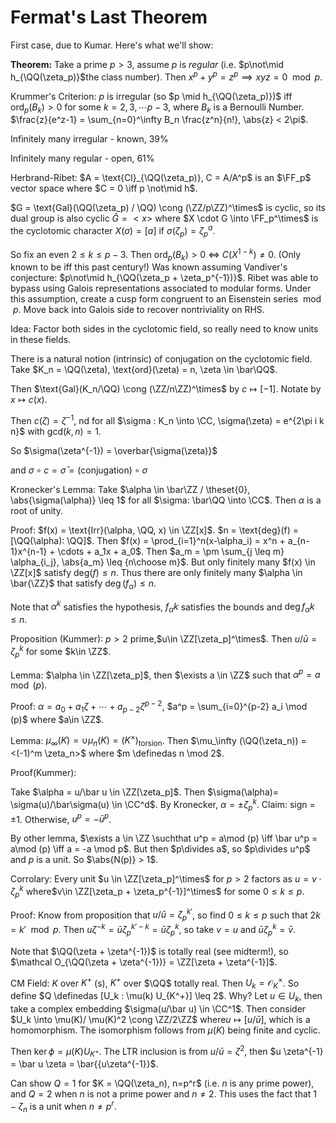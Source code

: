 # Fermat's Last Theorem

First case, due to Kumar. Here's what we'll show:

**Theorem:** Take a prime $p > 3$, assume $p$ is *regular* (i.e. $p\not\mid h_{\QQ(\zeta_p)}$the class number). Then $x^p + y^p = z^p \implies xyz = 0 \mod p$.

Krummer's Criterion: $p$ is irregular (so $p \mid h_{\QQ(\zeta_p)})$ iff $\text{ord}_p(B_k) > 0$ for some $k = 2,3,\cdots p-3$, where $B_k$ is a Bernoulli Number. 
$\frac{z}{e^z-1} = \sum_{n=0}^\infty B_n \frac{z^n}{n!}, \abs{z} < 2\pi$.

Infinitely many irregular - known, 39%

Infinitely many regular - open, 61%



Herbrand-Ribet: $A = \text{Cl}_{\QQ(\zeta_p)}, C = A/A^p$ is an $\FF_p$ vector space where $C = 0 \iff p \not\mid h$.

$G = \text{Gal}(\QQ(\zeta_p) / \QQ) \cong (\ZZ/p\ZZ)^\times$ is cyclic, so its dual group is also cyclic $\hat G = <x>$ where $X \cdot G \into \FF_p^\times$ is the cyclotomic character $X(\sigma) = [a]$ if $\sigma(\zeta_p) = \zeta_p^a$.



So fix an even $2 \leq k \leq p-3$. Then $\text{ord}_p(B_k) > 0$ $\iff$ $C(X^{1-k}) \neq 0$. (Only known to be iff this past century!)
Was known assuming Vandiver's conjecture: $p\not\mid h_{\QQ(\zeta_p + \zeta_p^{-1})}$. Ribet was able to bypass using Galois representations associated to modular forms. Under this assumption, create a cusp form congruent to an Eisenstein series$\mod p$. Move back into Galois side to recover nontriviality on RHS.

Idea: Factor both sides in the cyclotomic field, so really need to know units in these fields.

There is a natural notion (intrinsic) of conjugation on the cyclotomic field. Take $K_n = \QQ(\zeta), \text{ord}(\zeta) = n, \zeta \in \bar\QQ$.

Then $\text{Gal}(K_n/\QQ) \cong (\ZZ/n\ZZ)^\times$ by $c \mapsto [-1]$. Notate by $x \mapsto c(x)$.

Then $c(\zeta) = \zeta^{-1}$, nd for all $\sigma : K_n \into \CC, \sigma(\zeta) = e^{2\pi i k n}$ with $\text{gcd}(k,n) = 1$.

So $\sigma(\zeta^{-1}) = \overbar{\sigma(\zeta)}$

and $\sigma \circ c = \bar\sigma = \text{(conjugation)} \circ \sigma$



Kronecker's Lemma: Take $\alpha \in \bar\ZZ / \theset{0}, \abs{\sigma(\alpha)} \leq 1$ for all $\sigma: \bar\QQ \into \CC$. Then $\alpha$ is a root of unity.

Proof: $f(x) = \text{Irr}(\alpha, \QQ, x) \in \ZZ[x]$. $n = \text{deg}(f) = [\QQ(\alpha): \QQ]$. Then $f(x) = \prod_{i=1}^n(x-\alpha_i) = x^n + a_{n-1}x^{n-1} + \cdots + a_1x + a_0$. Then $a_m = \pm \sum_{j \leq m} \alpha_{i_j}, \abs{a_m} \leq {n\choose m}$. But only finitely many $f(x) \in \ZZ[x]$ satisfy $\text{deg}(f) \leq n$. Thus there are only finitely many $\alpha \in \bar{\ZZ}$ that satisfy $\deg(f_\alpha) \leq n$. 

Note that $\alpha^k$ satisfies the hypothesis, $f_\alpha k$ satisfies the bounds and $\deg f_\alpha k \leq n$.



Proposition (Kummer): $p > 2$ prime,$u\in \ZZ[\zeta_p]^\times$. Then $u/\bar u = \zeta_p^k$ for some $k\in \ZZ$.

Lemma: $\alpha \in \ZZ[\zeta_p]$, then $\exists a \in \ZZ$ such that $\alpha^p = a \mod (p)$.

Proof: $\alpha = a_0 + a_1\zeta + \cdots + a_{p-2}\zeta^{p-2}$, $a^p = \sum_{i=0}^{p-2} a_i \mod (p)$ where $a\in \ZZ$.

Lemma: $\mu_\infty(K) = \cup \mu_n(K) = (K^\times)_\text{torsion}$. Then $\mu_\infty (\QQ(\zeta_n)) = <(-1)^m \zeta_n>$ where $m \definedas n \mod 2$.



Proof(Kummer):

Take $\alpha = u/\bar u \in \ZZ[\zeta_p]$. Then $\sigma(\alpha)= \sigma(u)/\bar\sigma(u) \in \CC^d$.
By Kronecker, $\alpha = \pm \zeta_p^k$. Claim: sign = $\pm1$. Otherwise, $u^p = -\bar u^{p}$.

By other lemma, $\exists a \in \ZZ \suchthat u^p  = a\mod (p) \iff \bar u^p = a\mod (p) \iff a = -a \mod p$. But then $p\divides a$, so $p\divides u^p$ and $p$ is a unit. So $\abs{N(p)} > 1$.



Corrolary: Every unit $u \in \ZZ[\zeta_p]^\times$ for $p > 2$ factors as $u = v \cdot \zeta_p^k$ where$v\in \ZZ[\zeta_p + \zeta_p^{-1}]^\times$ for some $0 \leq k \leq p$.

Proof: Know from proposition that $u/\bar u = \zeta_p^{k'}$, so find $0 \leq k \leq p$ such that $2k = k' \mod p$. Then $u \zeta^{-k} = \bar u \zeta_p^{k' - k} = \bar u \zeta_p^k$, so take $v=u$ and $\bar u \zeta_p^k = \bar v$.

Note that $\QQ(\zeta + \zeta^{-1})$ is totally real (see midterm!), so $\mathcal O_{\QQ(\zeta + \zeta^{-1})} = \ZZ[\zeta + \zeta^{-1}]$.

CM Field: $K$ over $K^+$ (s), $K^+$ over $\QQ$ totally real. Then $U_k = \mathcal O_K^\times$. So define $Q \definedas [U_k : \mu(k) U_{K^+}] \leq 2$. Why? Let $u \in U_k$, then take a complex embedding $\sigma(u/\bar u) \in \CC^1$. Then consider $U_k \into \mu(K)/ \mu(K)^2 \cong \ZZ/2\ZZ$ where$u \mapsto [u/\bar u]$, which is a homomorphism. The isomorphism follows from $\mu(K)$ being finite and cyclic.

Then $\ker \phi = \mu(K) U_{K^+}$. The LTR inclusion is from $u/\bar u = \zeta^2$, then $u \zeta^{-1} = \bar u \zeta = \bar{{u\zeta^{-1}}$.

Can show $Q=1$ for $K = \QQ(\zeta_n), n=p^r$ (i.e. $n$ is any prime power), and $Q=2$ when $n$ is not a prime power and $n\neq 2$. This uses the fact that $1 - \zeta_n$ is a unit when $n\neq p^r$.

